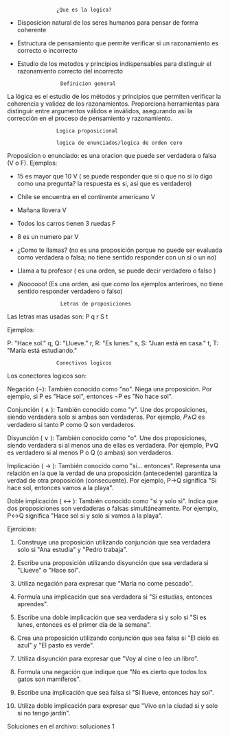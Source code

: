                     ¿Que es la logica?

- Disposicion natural de los seres humanos para pensar de forma coherente

- Estructura de pensamiento que permite verificar si un razonamiento es correcto o incorrecto

- Estudio de los metodos y principios indispensables para distinguir el razonamiento correcto del incorrecto


                    Definicion general

La lógica es el estudio de los métodos y principios que permiten verificar la coherencia y validez de los razonamientos. Proporciona herramientas para distinguir entre argumentos válidos e inválidos, asegurando así la corrección en el proceso de pensamiento y razonamiento.


                    Logica proposicional

                    logica de enunciados/logica de orden cero


Proposicion o enunciado: es una oracion que puede ser verdadera o falsa (V o F). Ejemplos:

- 15 es mayor que 10    V ( se puede responder que si o que no si lo digo como una pregunta? la respuesta es si, asi que es verdadero) 
- Chile se encuentra en el continente americano   V
- Mañana llovera  V
- Todos los carros tienen 3 ruedas F
- 8 es un numero par V

- ¿Como te llamas? (no es una proposición porque no puede ser evaluada como verdadera o falsa; no tiene sentido responder con un sí o un no)
- Llama a tu profesor ( es una orden, se puede decir verdadero o falso )
- ¡Noooooo! (Es una orden, asi que como los ejemplos anteriroes, no tiene sentido responder verdadero o falso)


                    Letras de proposiciones

Las letras mas usadas son: P q r S t

Ejemplos:

P: "Hace sol."
q, Q: "Llueve."
r, R: "Es lunes."
s, S: "Juan está en casa."
t, T: "María está estudiando."


                    Conectivos logicos 

Los conectores logicos son:

Negación (¬): También conocido como "no". Niega una proposición. Por ejemplo, si  P es "Hace sol", entonces ¬P es "No hace sol".

Conjunción ( ∧ ): También conocido como "y". Une dos proposiciones, siendo verdadera solo si ambas son verdaderas. Por ejemplo, 𝑃∧𝑄 es verdadero si tanto P como Q son verdaderos.

Disyunción ( ∨ ): También conocido como "o". Une dos proposiciones, siendo verdadera si al menos una de ellas es verdadera. Por ejemplo, P∨Q es verdadero si al menos P o Q (o ambas) son verdaderos.

Implicación ( → ): También conocido como "si... entonces". Representa una relación en la que la verdad de una proposición (antecedente) garantiza la verdad de otra proposición (consecuente). Por ejemplo, P→Q significa "Si hace sol, entonces vamos a la playa".

Doble implicación ( ↔ ): También conocido como "si y solo si". Indica que dos proposiciones son verdaderas o falsas simultáneamente. Por ejemplo, P↔Q significa "Hace sol si y solo si vamos a la playa".



Ejercicios:

1. Construye una proposición utilizando conjunción que sea verdadera solo si "Ana estudia" y "Pedro trabaja".

2. Escribe una proposición utilizando disyunción que sea verdadera si "Llueve" o "Hace sol".

3. Utiliza negación para expresar que "María no come pescado".

4. Formula una implicación que sea verdadera si "Si estudias, entonces aprendes".

5. Escribe una doble implicación que sea verdadera si y solo si "Si es lunes, entonces es el primer día de la semana".

6. Crea una proposición utilizando conjunción que sea falsa si "El cielo es azul" y "El pasto es verde".

7. Utiliza disyunción para expresar que "Voy al cine o leo un libro".

8. Formula una negación que indique que "No es cierto que todos los gatos son mamíferos".

9. Escribe una implicación que sea falsa si "Si llueve, entonces hay sol".

10. Utiliza doble implicación para expresar que "Vivo en la ciudad si y solo si no tengo jardín".

Soluciones en el archivo: soluciones 1